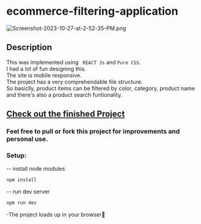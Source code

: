 # ecommerce-filtering-application

![Screenshot-2023-10-27-at-2-52-35-PM.png](https://i.postimg.cc/RV7CtTNG/Screenshot-2023-10-27-at-2-52-35-PM.png)

## Description

This was implemented using ` REACT Js` and `Pure CSS`.<br>I had a lot of fun designing this.<br>The site is mobile responsive.<br>The project has a very comprehendable file structure.<br> So basiclly, product items can be filtered by color, category, product name and there's also a product search funtionality.

## [Check out the finished Project](https://ecommerce-filtering.netlify.app/)

### Feel free to pull or fork this project for improvements and personal use.

### Setup:

-- install node modules

```sh
npm install
```

-- run dev server

```sh
npm run dev
```

-The project loads up in your browser🌟
